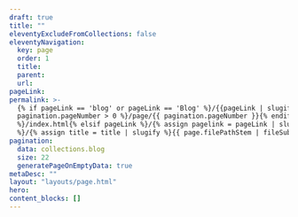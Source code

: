 ```yaml
---
draft: true
title: ""
eleventyExcludeFromCollections: false
eleventyNavigation:
  key: page
  order: 1
  title:
  parent:
  url:
pageLink: 
permalink: >-
  {% if pageLink == 'blog' or pageLink == 'Blog' %}/{{pageLink | slugify}}{% if
  pagination.pageNumber > 0 %}/page/{{ pagination.pageNumber }}{% endif
  %}/index.html{% elsif pageLink %}/{% assign pagelink = pageLink | slugify %}{{  page.filePathStem | fileSubstringFilter | append: pagelink }}/index.html{% else
  %}/{% assign title = title | slugify %}{{ page.filePathStem | fileSubstringFilter | append: title }}/index.html{%endif %}
pagination:
  data: collections.blog
  size: 22
  generatePageOnEmptyData: true
metaDesc: ""
layout: "layouts/page.html"
hero:
content_blocks: []
---
```

